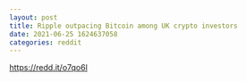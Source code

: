 ```yaml
--- 
layout: post 
title: Ripple outpacing Bitcoin among UK crypto investors 
date: 2021-06-25 1624637058 
categories: reddit 
--- 
```

https://redd.it/o7qo6l